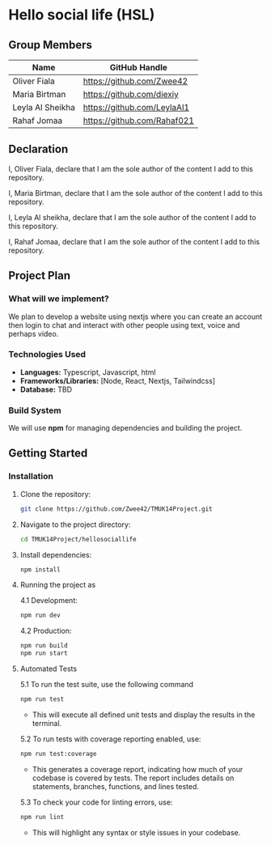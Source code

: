 # Hello social life (HSL)

## Group Members
| Name              | GitHub Handle                |
|-------------------|------------------------------|
| Oliver Fiala      | https://github.com/Zwee42    |
| Maria Birtman     | https://github.com/diexiy    |
| Leyla Al Sheikha  | https://github.com/LeylaAl1  |
| Rahaf Jomaa       | https://github.com/Rahaf021  |

## Declaration

I, Oliver Fiala, declare that I am the sole author of the content I add to this repository.

I, Maria Birtman, declare that I am the sole author of the content I add to this repository.

I, Leyla Al sheikha, declare that I am the sole author of the content I add to this repository.

I, Rahaf Jomaa, declare that I am the sole author of the content I add to this repository.


## Project Plan
### What will we implement?
We plan to develop a website using nextjs where you can create an account then login to chat and interact with other people using text, voice and perhaps video.

### Technologies Used
- **Languages:** Typescript, Javascript, html
- **Frameworks/Libraries:** [Node, React, Nextjs, Tailwindcss]
- **Database:** TBD

### Build System
We will use **npm** for managing dependencies and building the project. 

## Getting Started
### Installation
1. Clone the repository:
   ```sh
   git clone https://github.com/Zwee42/TMUK14Project.git
   ```
2. Navigate to the project directory:
   ```sh
   cd TMUK14Project/hellosociallife
   ```
3. Install dependencies:
   ```sh
   npm install
   ```
4. Running the project as

    4.1 Development:
      ```sh
      npm run dev
      ```
   
    4.2 Production:     
    ```sh
    npm run build
    npm run start
    ```
5. Automated Tests


   5.1   To run the test suite, use the following command
    ```sh
   npm run test
   ```
    - This will execute all defined unit tests and display the results in the terminal.


   5.2 To run tests with coverage reporting enabled, use:
     ```sh
   npm run test:coverage
   ```
     - This generates a coverage report, indicating how much of your codebase is covered by tests. The report includes details on statements, branches, functions, and lines tested.


   5.3 To check your code for linting errors, use:
    ```sh
   npm run lint

   ```  
   - This will highlight any syntax or style issues in your codebase.


   

